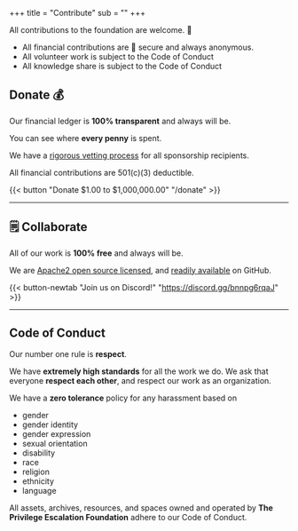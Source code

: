 +++
title = "Contribute"
sub = ""
+++

All contributions to the foundation are welcome. 🎉

 - All financial contributions are 🔐 secure and always anonymous.
 - All volunteer work is subject to the Code of Conduct
 - All knowledge share is subject to the Code of Conduct

## Donate 💰

Our financial ledger is **100% transparent** and always will be.

You can see where **every penny** is spent.

We have a [rigorous vetting process](/apply) for all sponsorship recipients.

All financial contributions are 501(c)(3) deductible.

{{< button "Donate $1.00 to $1,000,000.00" "/donate" >}}

---

## 🗒 Collaborate

All of our work is **100% free** and always will be.

We are [Apache2 open source licensed](https://github.com/privilegeescalation/.org/blob/main/LICENSE), and [readily available](https://github.com/privilegeescalation) on GitHub.

{{< button-newtab "Join us on Discord!" "https://discord.gg/bnnpg6rqaJ" >}}

---

## Code of Conduct

Our number one rule is **respect**.

We have **extremely high standards** for all the work we do. We ask that everyone **respect each other**, and respect our work as an organization.

We have a **zero tolerance** policy for any harassment based on

 - gender
 - gender identity
 - gender expression
 - sexual orientation
 - disability
 - race
 - religion
 - ethnicity
 - language

All assets, archives, resources, and spaces owned and operated by **The Privilege Escalation Foundation** adhere to our Code of Conduct.